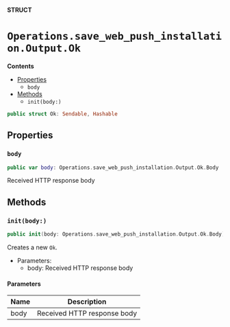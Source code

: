**STRUCT**

# `Operations.save_web_push_installation.Output.Ok`

**Contents**

- [Properties](#properties)
  - `body`
- [Methods](#methods)
  - `init(body:)`

```swift
public struct Ok: Sendable, Hashable
```

## Properties
### `body`

```swift
public var body: Operations.save_web_push_installation.Output.Ok.Body
```

Received HTTP response body

## Methods
### `init(body:)`

```swift
public init(body: Operations.save_web_push_installation.Output.Ok.Body)
```

Creates a new `Ok`.

- Parameters:
  - body: Received HTTP response body

#### Parameters

| Name | Description |
| ---- | ----------- |
| body | Received HTTP response body |